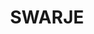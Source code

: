 ---
title: SWARJE
crosslinks:
- youtubefactsbot
- sweden
- youdontsurf
- place
- livven
- videos
- Denmark
- europe
- DANMAG
- travel
- NORDVEI
- vexillology
- dataisbeautiful
- xkcd
- unexpectedsabaton
- youtubot
- jag_ivl
- underpopular
- anti_gif_bot
- MURICA
---